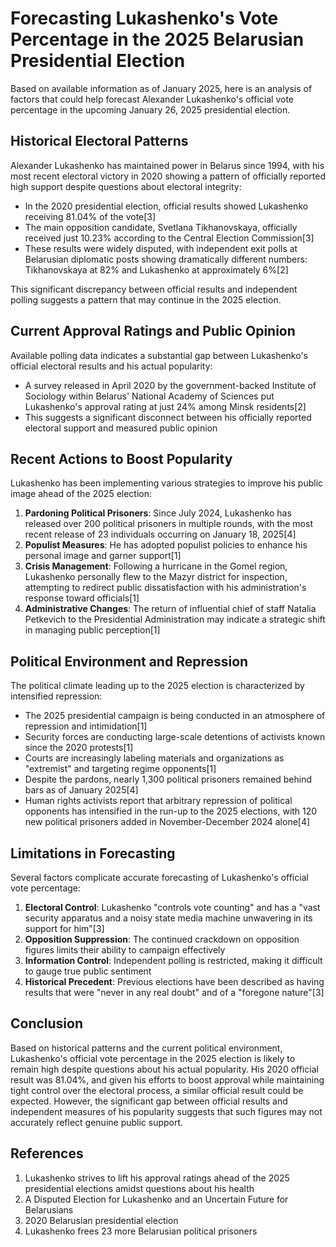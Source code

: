# Forecasting Lukashenko's Vote Percentage in the 2025 Belarusian Presidential Election

Based on available information as of January 2025, here is an analysis of factors that could help forecast Alexander Lukashenko's official vote percentage in the upcoming January 26, 2025 presidential election.

## Historical Electoral Patterns

Alexander Lukashenko has maintained power in Belarus since 1994, with his most recent electoral victory in 2020 showing a pattern of officially reported high support despite questions about electoral integrity:

- In the 2020 presidential election, official results showed Lukashenko receiving 81.04% of the vote[3]
- The main opposition candidate, Svetlana Tikhanovskaya, officially received just 10.23% according to the Central Election Commission[3]
- These results were widely disputed, with independent exit polls at Belarusian diplomatic posts showing dramatically different numbers: Tikhanovskaya at 82% and Lukashenko at approximately 6%[2]

This significant discrepancy between official results and independent polling suggests a pattern that may continue in the 2025 election.

## Current Approval Ratings and Public Opinion

Available polling data indicates a substantial gap between Lukashenko's official electoral results and his actual popularity:

- A survey released in April 2020 by the government-backed Institute of Sociology within Belarus' National Academy of Sciences put Lukashenko's approval rating at just 24% among Minsk residents[2]
- This suggests a significant disconnect between his officially reported electoral support and measured public opinion

## Recent Actions to Boost Popularity

Lukashenko has been implementing various strategies to improve his public image ahead of the 2025 election:

1. **Pardoning Political Prisoners**: Since July 2024, Lukashenko has released over 200 political prisoners in multiple rounds, with the most recent release of 23 individuals occurring on January 18, 2025[4]
2. **Populist Measures**: He has adopted populist policies to enhance his personal image and garner support[1]
3. **Crisis Management**: Following a hurricane in the Gomel region, Lukashenko personally flew to the Mazyr district for inspection, attempting to redirect public dissatisfaction with his administration's response toward officials[1]
4. **Administrative Changes**: The return of influential chief of staff Natalia Petkevich to the Presidential Administration may indicate a strategic shift in managing public perception[1]

## Political Environment and Repression

The political climate leading up to the 2025 election is characterized by intensified repression:

- The 2025 presidential campaign is being conducted in an atmosphere of repression and intimidation[1]
- Security forces are conducting large-scale detentions of activists known since the 2020 protests[1]
- Courts are increasingly labeling materials and organizations as "extremist" and targeting regime opponents[1]
- Despite the pardons, nearly 1,300 political prisoners remained behind bars as of January 2025[4]
- Human rights activists report that arbitrary repression of political opponents has intensified in the run-up to the 2025 elections, with 120 new political prisoners added in November-December 2024 alone[4]

## Limitations in Forecasting

Several factors complicate accurate forecasting of Lukashenko's official vote percentage:

1. **Electoral Control**: Lukashenko "controls vote counting" and has a "vast security apparatus and a noisy state media machine unwavering in its support for him"[3]
2. **Opposition Suppression**: The continued crackdown on opposition figures limits their ability to campaign effectively
3. **Information Control**: Independent polling is restricted, making it difficult to gauge true public sentiment
4. **Historical Precedent**: Previous elections have been described as having results that were "never in any real doubt" and of a "foregone nature"[3]

## Conclusion

Based on historical patterns and the current political environment, Lukashenko's official vote percentage in the 2025 election is likely to remain high despite questions about his actual popularity. His 2020 official result was 81.04%, and given his efforts to boost approval while maintaining tight control over the electoral process, a similar official result could be expected. However, the significant gap between official results and independent measures of his popularity suggests that such figures may not accurately reflect genuine public support.

## References

1. Lukashenko strives to lift his approval ratings ahead of the 2025 presidential elections amidst questions about his health
2. A Disputed Election for Lukashenko and an Uncertain Future for Belarusians
3. 2020 Belarusian presidential election
4. Lukashenko frees 23 more Belarusian political prisoners